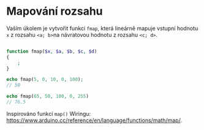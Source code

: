 # Mapování rozsahu

Vaším úkolem je vytvořit funkci `fmap`, která lineárně mapuje vstupní hodnotu `x` z rozsahu `<a; b>`na návratovou hodnotu z rozsahu `<c; d>`.

```PHP

function fmap($x, $a, $b, $c, $d)
{
    ;
}

echo fmap(5, 0, 10, 0, 100);
// 50

echo fmap(65, 50, 100, 0, 255)
// 76.5
```

Inspirováno funkcí `map()` Wiringu: https://www.arduino.cc/reference/en/language/functions/math/map/.
